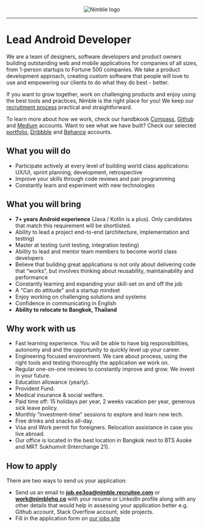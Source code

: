 <p align="center">
  <img alt="Nimble logo" src="https://assets.nimblehq.co/logo/light/logo-light-text-320.png" />
</p>

---

# Lead Android Developer

We are a team of designers, software developers and product owners building outstanding web and mobile applications for 
companies of all sizes, from 1-person startups to Fortune 500 companies. We take a product development approach, creating 
custom software that people will love to use and empowering our clients to do what they do best - better.

If you want to grow together, work on challenging products and enjoy using the best tools and practices, Nimble is the 
right place for you! We keep our [recruitment process](https://github.com/nimblehq/our-team/blob/master/join-us/our-recruitment-process.md) 
practical and straightforward.

To learn more about how we work, check our handbkook [Compass](https://compass.nimblehq.co/), [Github](https://github.com/nimblehq/our-team) 
and [Medium](https://medium.com/nimble) accounts. Want to see what we have built? Check our selected [portfolio](https://nimblehq.co/work/), 
[Dribbble](https://dribbble.com/nimblehq) and [Behance](https://www.behance.net/nimblehq) accounts.

## What you will do

* Participate actively at every level of building world class applications: UX/UI, sprint planning, development, retrospective
* Improve your skills through code reviews and pair programming
* Constantly learn and experiment with new technologies

## What you will bring

* **7+ years Android experience** (Java / Kotlin is a plus). Only candidates that match this requirement will be shortlisted.
* Ability to lead a project end-to-end (architecture, implementation and testing)
* Master at testing (unit testing, integration testing)
* Ability to lead and mentor team members to become world class developers
* Believe that building great applications is not only about delivering code that “works”, but involves thinking about reusability, maintainability and performance
* Constantly learning and expanding your skill-set on and off the job
* A "Can do attitude" and a startup mindset
* Enjoy working on challenging solutions and systems
* Confidence in communicating in English
* **Ability to relocate to Bangkok, Thailand**

## Why work with us
   
* Fast learning experience. You will be able to have big responsibilities, autonomy and and the opportunity to quickly 
level up your career.
* Engineering focused environment. We care about process, using the right tools and testing thoroughly the application 
we work on.
* Regular one-on-one reviews to constantly improve and grow. We invest in your future.
* Education allowance (yearly).
* Provident Fund.
* Medical insurance & social welfare.
* Paid time off: 15 holidays per year, 2 weeks vacation per year, generous sick leave policy.
* Monthly “investment-time” sessions to explore and learn new tech.
* Free drinks and snacks all-day.
* Visa and Work permit for foreigners. Relocation assistance in case you live abroad.
* Our office is located in the best location in Bangkok next to BTS Asoke and MRT Sukhumvit (Interchange 21).

## How to apply

There are two ways to send us your application:

* Send us an email to **job.ee3oa@nimble.recruitee.com** or **work@nimblehq.co** with your resume or LinkedIn profile along with any other details that would help 
in assessing your application better e.g. Github account, Stack Overflow account, side projects.
* Fill in the application form on [our jobs site](https://jobs.nimblehq.co/o/lead-android-developer)
